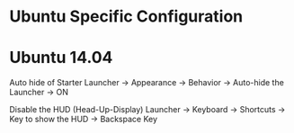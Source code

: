 Ubuntu Specific Configuration
=============================

Ubuntu 14.04
============
Auto hide of Starter
    Launcher -> Appearance -> Behavior -> Auto-hide the Launcher -> ON

Disable the HUD (Head-Up-Display)
    Launcher -> Keyboard -> Shortcuts -> Key to show the HUD -> Backspace Key





